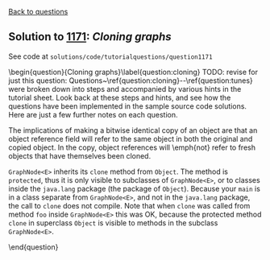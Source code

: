 [Back to questions](../README.md)

## Solution to [1171](../questions/1171): *Cloning graphs*

See code at `solutions/code/tutorialquestions/question1171`

\begin{question}{Cloning graphs}\label{question:cloning}
TODO: revise for just this question: Questions~\ref{question:cloning}--\ref{question:tunes} were broken down into steps and accompanied by various hints in the tutorial sheet.  Look back at these
steps and hints, and see how the questions have been implemented in the sample source code solutions.  Here are just a few
further notes on each question.

The implications of making a bitwise identical copy of an object are that an object reference field will
refer to the same object in both the original and copied object.  In the copy, object references will
\emph{not} refer to fresh objects that have themselves been cloned.

`GraphNode<E>` inherits its `clone` method from `Object`.  The method is `protected`, thus it is only visible
to subclasses of `GraphNode<E>`, or to classes inside the `java.lang` package (the package of `Object`).  Because your `main` is in a class separate from `GraphNode<E>`, and not in the `java.lang` package, the call to `clone`
does not compile.  Note that when `clone` was called from method `foo` inside `GraphNode<E>` this was OK, because
the protected method `clone` in superclass `Object` is visible to methods in the subclass `GraphNode<E>`.

\end{question}
